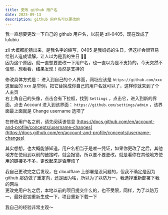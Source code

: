 ```yaml
---
title: 更改 github 用户名
date: 2025-09-13
description: github 用户名可以更改的
---
```


我一直想要更改一下自己的 github 用户名，以前是 zll-0405，现在改成了 lulubiu

zll 大概都能猜出来，是我名字的缩写，0405 是我妈妈的生日，但这样会很容易给别人造成误解，让人以为是我的生日 🤦‍♀️   
因为这个原因，就一直想要更改一下用户名，也一直以为是不支持的，今天突然不信邪，想看看，结果发现！竟然是支持的

修改具体方式是：
进入到自己的个人界面，网址应该是 `https://github.com/xxx` 这里面的 xxx 是举例，把它替换成你自己的用户名就可以了，这样你就来到了个人主页   
右上角自己的头像，点击会有下拉框，找到 `Settings` ，点击它，进入到新的界面，点击 Account 进入到该界面： `https://github.com/settings/admin` ，该界面最上面就是 Change username 选项了

在修改用户名之前，请先阅读该信息 [https://docs.github.com/en/account-and-profile/concepts/username-changes](https://docs.github.com/en/account-and-profile/concepts/username-changes)

其实想想，也大概能够知道，用户名相当于是唯一凭证，如果你更改了之后，其他地方在使用到以前的链接时，就会报错，所以要不要更改，就是看你在其他地方使用的链接多不多，更改起来是否麻烦了

我自己更改完之后发现，在 cloudflare 上部署是没问题的，但我不确定是因为 github 那边做了重定向，还是因为啥，所以为了以防万一，我选择重新部署下我的网站   
更改完用户名之后，本地以前的项目提交什么的，也不受限，同样，为了以防万一，最好密钥重新生成一下，项目重新下载一下

我自己的经验非常主观～